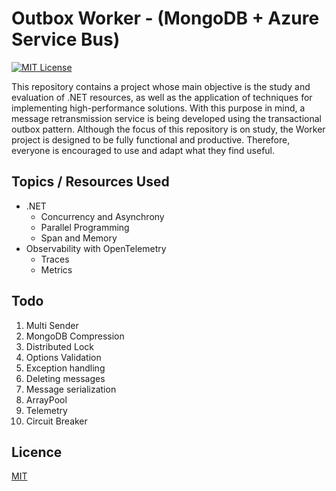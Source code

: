 # Outbox Worker - (MongoDB + Azure Service Bus)
[![MIT License](https://img.shields.io/badge/License-MIT-green.svg)](https://choosealicense.com/licenses/mit/)

This repository contains a project whose main objective is the study and evaluation of .NET resources, as well as the application of techniques for implementing high-performance solutions.
With this purpose in mind, a message retransmission service is being developed using the transactional outbox pattern.
Although the focus of this repository is on study, the Worker project is designed to be fully functional and productive. Therefore, everyone is encouraged to use and adapt what they find useful.

## Topics / Resources Used

* .NET
  - Concurrency and Asynchrony
  - Parallel Programming
  - Span<T> and Memory<T>
* Observability with OpenTelemetry
  - Traces
  - Metrics


## Todo

1. Multi Sender
2. MongoDB Compression
3. Distributed Lock
4. Options Validation
5. Exception handling
6. Deleting messages
7. Message serialization
8. ArrayPool
9. Telemetry
10. Circuit Breaker

## Licence
[MIT](https://choosealicense.com/licenses/mit/)